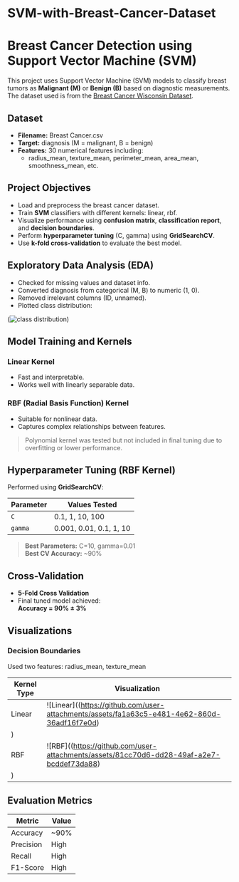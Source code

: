 # SVM-with-Breast-Cancer-Dataset

#  Breast Cancer Detection using Support Vector Machine (SVM)

This project uses Support Vector Machine (SVM) models to classify breast tumors as **Malignant (M)** or **Benign (B)** based on diagnostic measurements. The dataset used is from the [Breast Cancer Wisconsin Dataset](https://archive.ics.uci.edu/ml/datasets/Breast+Cancer+Wisconsin+(Diagnostic)).


##  Dataset

- **Filename:** Breast Cancer.csv
- **Target:** diagnosis (M = malignant, B = benign)
- **Features:** 30 numerical features including:
  - radius_mean, texture_mean, perimeter_mean, area_mean, smoothness_mean, etc.


## Project Objectives

- Load and preprocess the breast cancer dataset.
- Train **SVM** classifiers with different kernels: linear, rbf.
- Visualize performance using **confusion matrix**, **classification report**, and **decision boundaries**.
- Perform **hyperparameter tuning** (C, gamma) using **GridSearchCV**.
- Use **k-fold cross-validation** to evaluate the best model.


##  Exploratory Data Analysis (EDA)

- Checked for missing values and dataset info.
- Converted diagnosis from categorical (M, B) to numeric (1, 0).
- Removed irrelevant columns (ID, unnamed).
- Plotted class distribution:

(![class distribution](https://github.com/user-attachments/assets/b15bf760-20a1-49fc-b9e6-a0c8a0650b1b))

##  Model Training and Kernels

###  Linear Kernel

- Fast and interpretable.
- Works well with linearly separable data.

###  RBF (Radial Basis Function) Kernel

- Suitable for nonlinear data.
- Captures complex relationships between features.

>  Polynomial kernel was tested but not included in final tuning due to overfitting or lower performance.


##  Hyperparameter Tuning (RBF Kernel)

Performed using **GridSearchCV**:

| Parameter | Values Tested                  |
|-----------|--------------------------------|
| `C`       | 0.1, 1, 10, 100                |
| `gamma`   | 0.001, 0.01, 0.1, 1, 10         |

> **Best Parameters:** C=10, gamma=0.01  
> **Best CV Accuracy:** ~90%


##  Cross-Validation

- **5-Fold Cross Validation**
- Final tuned model achieved:  
  **Accuracy = 90% ± 3%**


##  Visualizations

###  Decision Boundaries

Used two features: radius_mean, texture_mean

| Kernel Type | Visualization |
|-------------|---------------|
| Linear      | ![Linear]((https://github.com/user-attachments/assets/fa1a63c5-e481-4e62-860d-36adf16f7e0d)
) |
| RBF         | ![RBF]((https://github.com/user-attachments/assets/81cc70d6-dd28-49af-a2e7-bcddef73da88)
)       |


##  Evaluation Metrics

| Metric        | Value |
|---------------|--------|
| Accuracy      | ~90%   |
| Precision     | High   |
| Recall        | High   |
| F1-Score      | High   |
